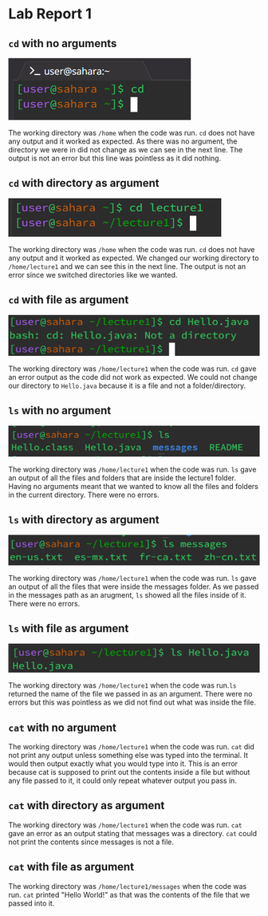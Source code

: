 # Lab Report 1


## `cd` with no arguments
![Image](CdNoArg.png)


The working directory was `/home` when the code was run. `cd` does not have any output and it worked as expected. As there was no argument, the directory we were in did not change as we can see in the next line. The output is not an error but this line was pointless as it did nothing.


## `cd` with directory as argument
![Image](CdArgDirect.png)


The working directory was `/home` when the code was run. `cd` does not have any output and it worked as expected. We changed our working directory to `/home/lecture1` and we can see this in the next line. The output is not an error since we switched directories like we wanted.


## `cd` with file as argument
![Image](CdArgFile.png)


The working directory was `/home/lecture1` when the code was run. `cd` gave an error output as the code did not work as expected. We could not change our directory to `Hello.java` because it is a file and not a folder/directory.


## `ls` with no argument
![Image](LsNoArg.png)

The working directory was `/home/lecture1` when the code was run. `ls` gave an output of all the files and folders that are inside the lecture1 folder. Having no arguments meant that we wanted to know all the files and folders in the current directory. There were no errors.

## `ls` with directory as argument
![Image](LsArgDirect.png)

The working directory was `/home/lecture1` when the code was run. `ls` gave an output of all the files that were inside the messages folder. As we passed in the messages path as an arugment, `ls` showed all the files inside of it. There were no errors.

## `ls` with file as argument
![Image](LsArgFile.png)

The working directory was `/home/lecture1` when the code was run.`ls` returned the name of the file we passed in as an argument. There were no errors but this was pointless as we did not find out what was inside the file. 


## `cat` with no argument

The working directory was `/home/lecture1` when the code was run. `cat` did not print any output unless something else was typed into the terminal. It would then output exactly what you would type into it. This is an error because cat is supposed to print out the contents inside a file but without any file passed to it, it could only repeat whatever output you pass in.


## `cat` with directory as argument

The working directory was `/home/lecture1` when the code was run. `cat` gave an error as an output stating that messages was a directory. `cat` could not print the contents since messages is not a file. 


## `cat` with file as argument

The working directory was `/home/lecture1/messages` when the code was run. `cat` printed "Hello World!" as that was the contents of the file that we passed into it. 
